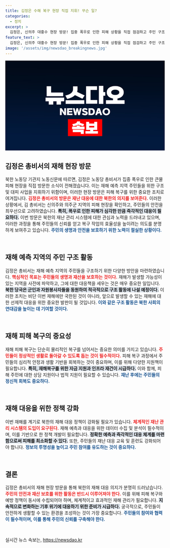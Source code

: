 ```yaml
---
title: 김정은 수해 복구 현장 직접 지휘! 무슨 일?
categories:
  - 정치
excerpt: >
  김정은, 신의주 대홍수 현장 방문! 집중 폭우로 인한 피해 상황을 직접 점검하고 주민 구조 및 대피 작업을 지휘했습니다. 북한의 재난 대응 모습을 생생히 전합니다.
feature_text: >
  김정은, 신의주 대홍수 현장 방문! 집중 폭우로 인한 피해 상황을 직접 점검하고 주민 구조 및 대피 작업을 지휘했습니다. 북한의 재난 대응 모습을 생생히 전합니다.
image: '/assets/img/newsdao_breakingnews.jpg'
---
```


<p><img src="/assets/img/newsdao_breakingnews.jpg" alt="ranknews 속보" /></p>

<h2 data-ke-size="size26">김정은 총비서의 재해 현장 방문</h2>

<p data-ke-size="size16">북한 노동당 기관지 노동신문에 따르면, 김정은 노동당 총비서가 집중 폭우로 인한 큰물 피해 현장을 직접 방문한 소식이 전해졌습니다. 이는 재해 예측 지역 주민들을 위한 구조 및 대피 사업을 지휘하기 위함이며, 이러한 현장 방문은 피해 복구를 위한 중요한 조치로 여겨집니다. <b><span style="color: #ee2323;">김정은 총비서의 방문은 재난 대응에 대한 북한의 의지를 보여준다.</span></b> 이러한 상황에서, 김 총비서는 신의주와 의주군 지역의 피해 현장을 확인하고, 주민들의 안전을 최우선으로 고려하였습니다. <b><span style="background-color: #21538527;">특히, 폭우로 인한 피해가 심각한 만큼 즉각적인 대응이 필요하다.</span></b> 이번 방문은 북한의 재난 관리 시스템에 대한 관심과 노력을 드러내고 있으며, 이러한 과정을 통해 주민들의 신뢰를 얻고 복구 작업의 효율성을 높이려는 의도를 분명하게 보여주고 있습니다. <b><span style="color: #1a5490;">주민의 생명과 안전을 보호하기 위한 노력이 절실한 상황이다.</span></b></p>

<p data-ke-size="size16">&nbsp;</p>

<h2 data-ke-size="size26">재해 예측 지역의 주민 구조 활동</h2>

<p data-ke-size="size16">김정은 총비서는 재해 예측 지역의 주민들을 구조하기 위한 다양한 방안을 마련하였습니다. <b><span style="color: #ee2323;">핵심적인 목표는 주민들의 생명과 재산을 보호하는 것이다.</span></b> 재해가 발생할 가능성이 있는 지역을 사전에 파악하고, 그에 대한 대응책을 세우는 것은 매우 중요한 일입니다. <b><span style="background-color: #21538527;">북한 당국은 군인과 자원봉사자들을 동원하여 적극적으로 구조 활동에 나설 예정이다.</span></b> 이러한 조치는 비단 이번 재해에만 국한된 것이 아니라, 앞으로 발생할 수 있는 재해에 대한 선제적 대응을 위한 중요한 발판이 될 것입니다. <b><span style="color: #1a5490;">이와 같은 구조 활동은 북한 사회의 연대감을 높이는 데 기여할 것이다.</span></b></p>

<p data-ke-size="size16">&nbsp;</p>

<h2 data-ke-size="size26">재해 피해 복구의 중요성</h2>

<p data-ke-size="size16">재해 피해 복구는 단순히 물리적인 복구를 넘어서는 중요한 의미를 가지고 있습니다. <b><span style="color: #ee2323;">주민들이 정상적인 생활로 돌아갈 수 있도록 돕는 것이 필수적이다.</span></b> 피해 복구 과정에서 주민들의 심리적 안정과 생활 기반을 회복하는 것이 중요하며, 이를 위해 다양한 지원책이 필요합니다. <b><span style="background-color: #21538527;">특히, 재해복구를 위한 자금 지원과 인프라 재건이 시급하다.</span></b> 이와 함께, 피해 주민에 대한 상담 지원이나 법적 지원이 필요할 수 있습니다. <b><span style="color: #1a5490;">재난 후에는 주민들의 정신적 회복도 중요하다.</span></b></p>

<p data-ke-size="size16">&nbsp;</p>

<h2 data-ke-size="size26">재해 대응을 위한 정책 강화</h2>

<p data-ke-size="size16">이번 재해를 계기로 북한의 재해 대응 정책이 강화될 필요가 있습니다. <b><span style="color: #ee2323;">체계적인 재난 관리 시스템의 도입이 요구된다.</span></b> 재해 예측과 대응을 위한 데이터 수집 및 분석이 필수적이며, 이를 기반으로 한 정책 개발이 필요합니다. <b><span style="background-color: #21538527;">정확한 예측과 즉각적인 대응 체계를 마련함으로써 피해를 최소화할 수 있다.</span></b> 또한, 주민들의 재난 대응 교육 및 훈련도 강화되어야 합니다. <b><span style="color: #1a5490;">정보의 투명성을 높이고 주민 참여를 유도하는 것이 중요하다.</span></b></p>

<p data-ke-size="size16">&nbsp;</p>

<h2 data-ke-size="size26">결론</h2>

<p data-ke-size="size16">김정은 총비서의 재해 현장 방문을 통해 북한의 재해 대응 의지가 분명히 드러났습니다. <b><span style="color: #ee2323;">주민의 안전과 재산 보호를 위한 활동은 반드시 이루어져야 한다.</span></b> 이를 위해 피해 복구와 예방 정책이 동시에 수립되어야 하며, 체계적이고 효과적인 재해 관리가 필요합니다. <b><span style="background-color: #21538527;">지속적으로 변화하는 기후 위기에 대응하기 위한 준비가 시급하다.</span></b> 궁극적으로, 주민들이 안전하게 생활할 수 있는 환경을 조성하는 것이 가장 중요합니다. <b><span style="color: #1a5490;">주민들의 참여와 협력이 필수적이며, 이를 통해 주민의 신뢰를 구축해야 한다.</span></b></p>

<p data-ke-size="size16">&nbsp;</p>
실시간 뉴스 속보는, <a href="https://newsdao.kr" rel="dofollow">https://newsdao.kr</a>


